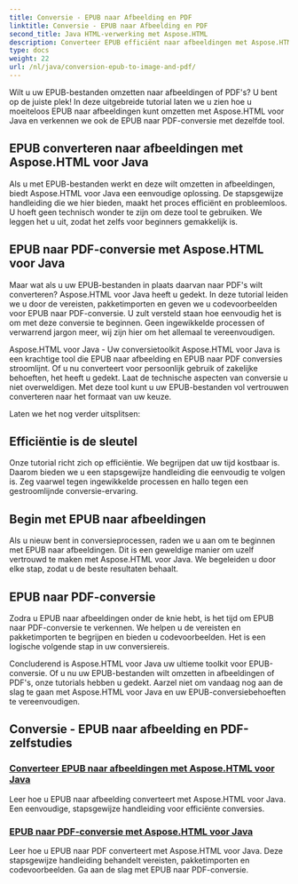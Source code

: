 ```yaml
---
title: Conversie - EPUB naar Afbeelding en PDF
linktitle: Conversie - EPUB naar Afbeelding en PDF
second_title: Java HTML-verwerking met Aspose.HTML
description: Converteer EPUB efficiënt naar afbeeldingen met Aspose.HTML voor Java. Deze stapsgewijze handleiding vereenvoudigt het proces. Leer ook EPUB naar PDF converteren.
type: docs
weight: 22
url: /nl/java/conversion-epub-to-image-and-pdf/
---
```

Wilt u uw EPUB-bestanden omzetten naar afbeeldingen of PDF's? U bent op de juiste plek! In deze uitgebreide tutorial laten we u zien hoe u moeiteloos EPUB naar afbeeldingen kunt omzetten met Aspose.HTML voor Java en verkennen we ook de EPUB naar PDF-conversie met dezelfde tool. 

## EPUB converteren naar afbeeldingen met Aspose.HTML voor Java
Als u met EPUB-bestanden werkt en deze wilt omzetten in afbeeldingen, biedt Aspose.HTML voor Java een eenvoudige oplossing. De stapsgewijze handleiding die we hier bieden, maakt het proces efficiënt en probleemloos. U hoeft geen technisch wonder te zijn om deze tool te gebruiken. We leggen het u uit, zodat het zelfs voor beginners gemakkelijk is.

## EPUB naar PDF-conversie met Aspose.HTML voor Java
Maar wat als u uw EPUB-bestanden in plaats daarvan naar PDF's wilt converteren? Aspose.HTML voor Java heeft u gedekt. In deze tutorial leiden we u door de vereisten, pakketimporten en geven we u codevoorbeelden voor EPUB naar PDF-conversie. U zult versteld staan hoe eenvoudig het is om met deze conversie te beginnen. Geen ingewikkelde processen of verwarrend jargon meer, wij zijn hier om het allemaal te vereenvoudigen.

Aspose.HTML voor Java - Uw conversietoolkit
Aspose.HTML voor Java is een krachtige tool die EPUB naar afbeelding en EPUB naar PDF conversies stroomlijnt. Of u nu converteert voor persoonlijk gebruik of zakelijke behoeften, het heeft u gedekt. Laat de technische aspecten van conversie u niet overweldigen. Met deze tool kunt u uw EPUB-bestanden vol vertrouwen converteren naar het formaat van uw keuze. 

Laten we het nog verder uitsplitsen:

## Efficiëntie is de sleutel
Onze tutorial richt zich op efficiëntie. We begrijpen dat uw tijd kostbaar is. Daarom bieden we u een stapsgewijze handleiding die eenvoudig te volgen is. Zeg vaarwel tegen ingewikkelde processen en hallo tegen een gestroomlijnde conversie-ervaring.

## Begin met EPUB naar afbeeldingen
Als u nieuw bent in conversieprocessen, raden we u aan om te beginnen met EPUB naar afbeeldingen. Dit is een geweldige manier om uzelf vertrouwd te maken met Aspose.HTML voor Java. We begeleiden u door elke stap, zodat u de beste resultaten behaalt.

## EPUB naar PDF-conversie
Zodra u EPUB naar afbeeldingen onder de knie hebt, is het tijd om EPUB naar PDF-conversie te verkennen. We helpen u de vereisten en pakketimporten te begrijpen en bieden u codevoorbeelden. Het is een logische volgende stap in uw conversiereis.

Concluderend is Aspose.HTML voor Java uw ultieme toolkit voor EPUB-conversie. Of u nu uw EPUB-bestanden wilt omzetten in afbeeldingen of PDF's, onze tutorials hebben u gedekt. Aarzel niet om vandaag nog aan de slag te gaan met Aspose.HTML voor Java en uw EPUB-conversiebehoeften te vereenvoudigen.
## Conversie - EPUB naar afbeelding en PDF-zelfstudies
### [Converteer EPUB naar afbeeldingen met Aspose.HTML voor Java](./convert-epub-to-image/)
Leer hoe u EPUB naar afbeelding converteert met Aspose.HTML voor Java. Een eenvoudige, stapsgewijze handleiding voor efficiënte conversies.
### [EPUB naar PDF-conversie met Aspose.HTML voor Java](./convert-epub-to-pdf/)
Leer hoe u EPUB naar PDF converteert met Aspose.HTML voor Java. Deze stapsgewijze handleiding behandelt vereisten, pakketimporten en codevoorbeelden. Ga aan de slag met EPUB naar PDF-conversie.
